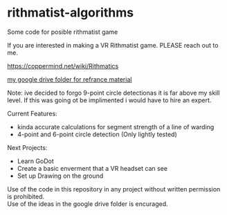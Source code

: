 # rithmatist-algorithms

Some code for posible rithmatist game

If you are interested in making a VR Rithmatist game. PLEASE reach out to me.

https://coppermind.net/wiki/Rithmatics

[my google drive folder for refrance material](https://drive.google.com/drive/folders/11vS7-naQlsVj-2IHczNegiYc6wZBVw4L?usp=sharing)

Note: ive decided to forgo 9-point circle detectionas it is far above my skill level. If this was going ot be implimented i would have to hire an expert.

Current Features:
  - kinda accurate calculations for segment strength of a line of warding
  - 4-point and 6-point circle detection (Only lightly tested)

 Next Projects:
 -  Learn GoDot
 -  Create a basic enverment that a VR headset can see
 -  Set up Drawing on the ground
 


Use of the code in this repository in any project without written permission is prohibited.
<br>Use of the ideas in the google drive folder is encuraged.
